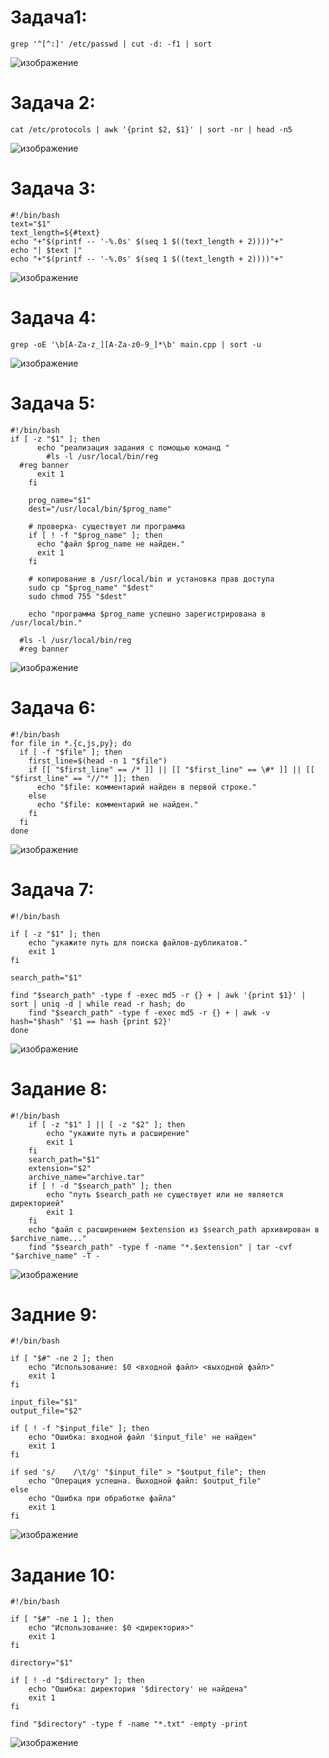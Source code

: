 # Задача1:
```
grep '^[^:]' /etc/passwd | cut -d: -f1 | sort
```
![изображение](https://github.com/user-attachments/assets/5b65586e-c155-40fd-8559-111ee92509fc)


# Задача 2:
```
cat /etc/protocols | awk '{print $2, $1}' | sort -nr | head -n5
```
![изображение](https://github.com/user-attachments/assets/ffe2388b-8ff5-4af2-9e06-bad6e960dff7)

# Задача 3:
```
#!/bin/bash
text="$1"
text_length=${#text}
echo "+"$(printf -- '-%.0s' $(seq 1 $((text_length + 2))))"+"
echo "| $text |"
echo "+"$(printf -- '-%.0s' $(seq 1 $((text_length + 2))))"+"
```

![изображение](https://github.com/user-attachments/assets/f47e79d5-866d-4e38-90e6-03529f084104)

# Задача 4:
```
grep -oE '\b[A-Za-z_][A-Za-z0-9_]*\b' main.cpp | sort -u
```
![изображение](https://github.com/user-attachments/assets/d22e13f6-617d-4398-8c44-f8c65625d2da)


# Задача 5:
```
#!/bin/bash
if [ -z "$1" ]; then
      echo "реализация задания с помощью команд "
        #ls -l /usr/local/bin/reg
  #reg banner
      exit 1
    fi

    prog_name="$1"
    dest="/usr/local/bin/$prog_name"

    # проверка- существует ли программа
    if [ ! -f "$prog_name" ]; then
      echo "файл $prog_name не найден."
      exit 1
    fi

    # копирование в /usr/local/bin и установка прав доступа
    sudo cp "$prog_name" "$dest"
    sudo chmod 755 "$dest"

    echo "программа $prog_name успешно зарегистрирована в /usr/local/bin."

  #ls -l /usr/local/bin/reg
  #reg banner
```
![изображение](https://github.com/user-attachments/assets/24e7a5cd-eda3-4ce2-93c6-8707f7b2f3ba)

# Задача 6:
```
#!/bin/bash
for file in *.{c,js,py}; do
  if [ -f "$file" ]; then
    first_line=$(head -n 1 "$file")
    if [[ "$first_line" == /* ]] || [[ "$first_line" == \#* ]] || [[ "$first_line" == "//"* ]]; then
      echo "$file: комментарий найден в первой строке."
    else
      echo "$file: комментарий не найден."
    fi
  fi
done
```
![изображение](https://github.com/user-attachments/assets/b336e7f2-61a9-4b6a-9072-2cac0b53de96)

# Задача 7:
```
#!/bin/bash

if [ -z "$1" ]; then
    echo "укажите путь для поиска файлов-дубликатов."
    exit 1
fi

search_path="$1"

find "$search_path" -type f -exec md5 -r {} + | awk '{print $1}' | sort | uniq -d | while read -r hash; do
    find "$search_path" -type f -exec md5 -r {} + | awk -v hash="$hash" '$1 == hash {print $2}'
done

```
![изображение](https://github.com/user-attachments/assets/a0c242ea-6548-49f7-9e62-03aad7160073)


# Задание 8:
```
#!/bin/bash
    if [ -z "$1" ] || [ -z "$2" ]; then
        echo "укажите путь и расширение"
        exit 1
    fi
    search_path="$1"
    extension="$2"
    archive_name="archive.tar"
    if [ ! -d "$search_path" ]; then
        echo "путь $search_path не существует или не является директорией"
        exit 1
    fi
    echo "файл с расширением $extension из $search_path архивирован в $archive_name..."
    find "$search_path" -type f -name "*.$extension" | tar -cvf "$archive_name" -T -
```
![изображение](https://github.com/user-attachments/assets/123b14da-e754-4109-8f4a-2a9f6da01276)


# Задние 9:
```
#!/bin/bash

if [ "$#" -ne 2 ]; then
    echo "Использование: $0 <входной файл> <выходной файл>"
    exit 1
fi

input_file="$1"
output_file="$2"

if [ ! -f "$input_file" ]; then
    echo "Ошибка: входной файл '$input_file' не найден"
    exit 1
fi

if sed 's/    /\t/g' "$input_file" > "$output_file"; then
    echo "Операция успешна. Выходной файл: $output_file"
else
    echo "Ошибка при обработке файла"
    exit 1
fi

```
![изображение](https://github.com/user-attachments/assets/c6f02a03-c7b8-43a1-a632-6560738f9822)

# Задание 10:
```
#!/bin/bash

if [ "$#" -ne 1 ]; then
    echo "Использование: $0 <директория>"
    exit 1
fi

directory="$1"

if [ ! -d "$directory" ]; then
    echo "Ошибка: директория '$directory' не найдена"
    exit 1
fi

find "$directory" -type f -name "*.txt" -empty -print
```
![изображение](https://github.com/user-attachments/assets/9fda64db-85ef-4f23-b6b9-edaff4bffcc3)

